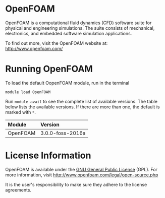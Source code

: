 # OpenFOAM
OpenFOAM is a computational fluid dynamics (CFD) software suite for physical and
engineering simulations. The suite consists of mechanical, electronics, and
embedded software simulation applications.

To find out more, visit the OpenFOAM website at: http://www.openfoam.com/

# Running OpenFOAM

To load the default OopenFOAM module, run in the terminal

    module load OpenFOAM

Run `module avail` to see the complete list of available versions. The table below lists the
available versions. If there are more than one, the default is marked with `*`.

| Module     | Version     |
| :------------- | :------------- |
| OpenFOAM |3.0.0-foss-2016a|

# License Information

OpenFOAM is available under the [GNU General Public License](https://www.gnu.org/licenses/gpl.html) (GPL). For more information, visit http://www.openfoam.com/legal/open-source.php

It is the user's responsibility to make sure they adhere to the license agreements.
